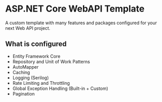 # ASP.NET Core WebAPI Template
 A custom template with many features and packages configured for your next Web API project.

## What is configured
+ Entity Framework Core
+ Repository and Unit of Work Patterns
+ AutoMapper
+ Caching
+ Logging (Serilog)
+ Rate Limiting and Throttling
+ Global Exception Handling (Built-in + Custom)
+ Pagination
